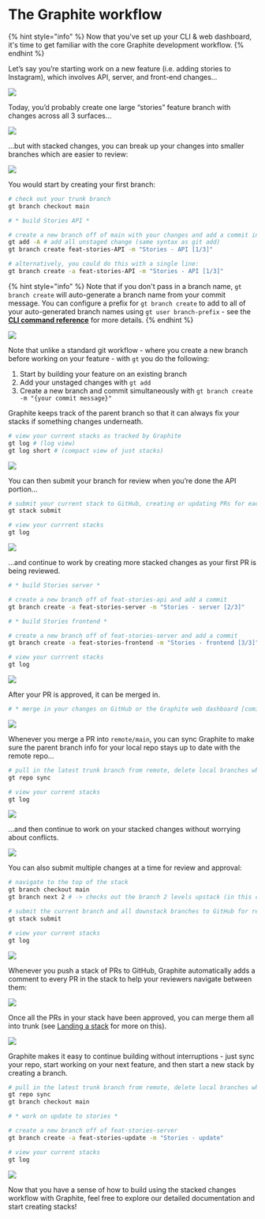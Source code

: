 # The Graphite workflow

{% hint style="info" %}
Now that you've set up your CLI & web dashboard, it's time to get familiar with the core Graphite development workflow.
{% endhint %}

Let’s say you’re starting work on a new feature (i.e. adding stories to Instagram), which involves API, server, and front-end changes…

![](<../.gitbook/assets/architecture diagram.png>)

Today, you’d probably create one large “stories” feature branch with changes across all 3 surfaces…

![](<../.gitbook/assets/00 big PR.png>)

…but with stacked changes, you can break up your changes into smaller branches which are easier to review:

![](<../.gitbook/assets/00 stacked prs.png>)

You would start by creating your first branch:

```bash
# check out your trunk branch
gt branch checkout main

# * build Stories API *

# create a new branch off of main with your changes and add a commit in a single line:
gt add -A # add all unstaged change (same syntax as git add)
gt branch create feat-stories-API -m "Stories - API [1/3]"

# alternatively, you could do this with a single line:
gt branch create -a feat-stories-API -m "Stories - API [1/3]"
```

{% hint style="info" %}
Note that if you don't pass in a branch name, `gt branch create` will auto-generate a branch name from your commit message. You can configure a prefix for `gt branch create` to add to all of your auto-generated branch names using `gt user branch-prefix` - see the [**CLI command reference**](../guides/graphite-cli/cli-command-reference.md#user) for more details.
{% endhint %}

![](<../.gitbook/assets/01 new branch.png>)

Note that unlike a standard git workflow - where you create a new branch before working on your feature - with `gt` you do the following:

1. Start by building your feature on an existing branch
2. Add your unstaged changes with `gt add`
3. Create a new branch and commit simultaneously with `gt branch create -m "{your commit message}"`

Graphite keeps track of the parent branch so that it can always fix your stacks if something changes underneath.

```bash
# view your current stacks as tracked by Graphite
gt log # (log view)
gt log short # (compact view of just stacks)
```

![](<../.gitbook/assets/01a highlight meta.png>)

You can then submit your branch for review when you’re done the API portion…

```bash
# submit your current stack to GitHub, creating or updating PRs for each branch as necessary
gt stack submit

# view your currrent stacks
gt log
```

![](<../.gitbook/assets/02 put up PR.png>)

…and continue to work by creating more stacked changes as your first PR is being reviewed.

```bash
# * build Stories server *

# create a new branch off of feat-stories-api and add a commit
gt branch create -a feat-stories-server -m "Stories - server [2/3]"

# * build Stories frontend *

# create a new branch off of feat-stories-server and add a commit
gt branch create -a feat-stories-frontend -m "Stories - frontend [3/3]"

# view your currrent stacks
gt log
```

![](<../.gitbook/assets/04 stack branches.png>)

After your PR is approved, it can be merged in.

```bash
# * merge in your changes on GitHub or the Graphite web dashboard [coming soon] *
```

![](<../.gitbook/assets/05 first PR approved.png>)

Whenever you merge a PR into `remote/main`, you can sync Graphite to make sure the parent branch info for your local repo stays up to date with the remote repo…

```bash
# pull in the latest trunk branch from remote, delete local branches which were merged in, and recursively rebase upstack branches which have not been merged
gt repo sync

# view your current stacks
gt log
```

![](<../.gitbook/assets/06 merge first PR.png>)

…and then continue to work on your stacked changes without worrying about conflicts.

![](<../.gitbook/assets/07 updating meta.png>)

You can also submit multiple changes at a time for review and approval:

```bash
# navigate to the top of the stack
gt branch checkout main
gt branch next 2 # -> checks out the branch 2 levels upstack (in this case feat-stories-frontend)

# submit the current branch and all downstack branches to GitHub for review
gt stack submit

# view your current stacks
gt log
```

![](<../.gitbook/assets/08 stack approved (1).png>)

Whenever you push a stack of PRs to GitHub, Graphite automatically adds a comment to every PR in the stack to help your reviewers navigate between them:

![](<../.gitbook/assets/Screen Shot 2021-09-21 at 10.35.14 AM.png>)

Once all the PRs in your stack have been approved, you can merge them all into trunk (see [Landing a stack](../guides/graphite-cli/merging-a-stack.md) for more on this).

![](<../.gitbook/assets/09 merge stack.png>)

Graphite makes it easy to continue building without interruptions - just sync your repo, start working on your next feature, and then start a new stack by creating a branch.

```bash
# pull in the latest trunk branch from remote, delete local branches which were merged in, and recursively rebase upstack branches which have not been merged
gt repo sync
gt branch checkout main

# * work on update to stories *

# create a new branch off of feat-stories-server
gt branch create -a feat-stories-update -m "Stories - update"

# view your current stacks
gt log
```

![](<../.gitbook/assets/10 new branch.png>)

Now that you have a sense of how to build using the stacked changes workflow with Graphite, feel free to explore our detailed documentation and start creating stacks!

